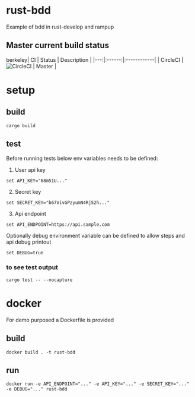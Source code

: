 # rust-bdd
Example of bdd in rust-develop and rampup

## Master current build status

berkeley| CI | Status | Description |
|---:|:------:|:------------|
| CircleCI | ![CircleCI](https://circleci.com/gh/dkijania/rust-bdd.svg?style=shield) | Master |

# setup

## build

`cargo build`

## test

Before running tests below env variables needs to be defined:

1. User api key
```
set API_KEY="68m51U..."
```
2. Secret key
```
set SECRET_KEY="b67VivGPzyumN4Rj52h..."
```
3. Api endpoint
```
set API_ENDPOINT=https://api.sample.com
```

Optionally debug environment variable can be defined to allow steps and api debug printout
```
set DEBUG=true
```

### to see test output

`cargo test -- --nocapture`

# docker

For demo purposed a Dockerfile is provided

## build

`docker build . -t rust-bdd`

## run

```
docker run -e API_ENDPOINT="..." -e API_KEY="..." -e SECRET_KEY="..." -e DEBUG="..." rust-bdd
```
